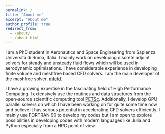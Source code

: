 ```yaml
---
permalink: /
title: "About me"
excerpt: "About me"
author_profile: true
redirect_from: 
  - /about/
  - /about.html
---
```

I am a PhD student in Aeronautics and Space Engineering from Sapienza Università di Roma, Italia. I mainly work on developing discrete adjoint solvers for steady and unsteady fluid flows which will be used in aerodynamic optimisations. I have considerable experience in developing finite volume and meshfree based CFD solvers. I am the main developer of the meshfree solver, [mfcfd](https://bitbucket.org/srikanthcs05/mfcfd/wiki/Home "Bitbucket"). 
						
I have a growing expertise in the fascinating field of High Performance Computing. I extensively use the routines and data structures from the 
open-source scientific computing tool [PETSc](https://www.mcs.anl.gov/petsc/). Additionally, I develop GPU parallel solvers on which I have been working on for quite some time now and believe it has serious potential in accelerating CFD solvers efficiently. I mainly use FORTRAN 90 to develop my codes but I am open to explore possibilities in developing codes with modern languages like Julia and Python especially from a HPC point of view. 
